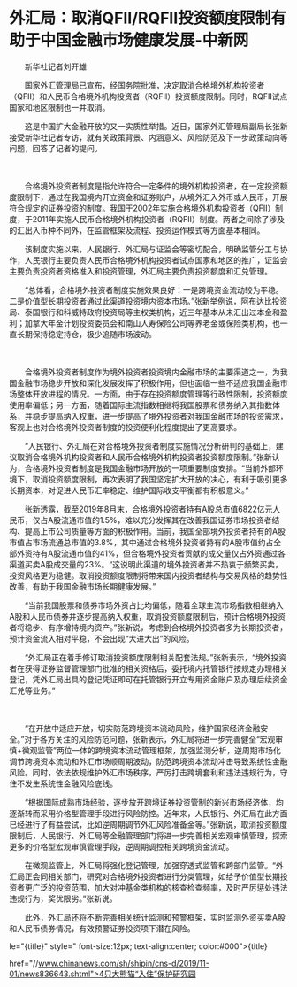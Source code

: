 # 外汇局：取消QFII/RQFII投资额度限制有助于中国金融市场健康发展-中新网

　　新华社记者刘开雄

　　国家外汇管理局已宣布，经国务院批准，决定取消合格境外机构投资者（QFII）和人民币合格境外机构投资者（RQFII）投资额度限制。同时，RQFII试点国家和地区限制也一并取消。

　　这是中国扩大金融开放的又一实质性举措。近日，国家外汇管理局副局长张新接受新华社记者专访，就有关政策背景、内涵意义、风险防范及下一步政策动向等问题，回答了记者的提问。

　　

　　合格境外投资者制度是指允许符合一定条件的境外机构投资者，在一定投资额度限制下，通过在我国境内开立资金和证券账户，从境外汇入外币或人民币，开展符合规定的证券投资的制度。我国于2002年实施合格境外机构投资者（QFII）制度，于2011年实施人民币合格境外机构投资者（RQFII）制度。两者之间除了涉及的汇出入币种不同外，在监管框架及流程、投资运作模式等方面基本相同。

　　该制度实施以来，人民银行、外汇局与证监会等密切配合，明确监管分工与协作，人民银行主要负责人民币合格境外机构投资者试点国家和地区的推广，证监会主要负责投资者资格准入和投资管理，外汇局主要负责投资额度和汇兑管理。

　　“总体看，合格境外投资者制度实施效果良好：一是跨境资金流动较为平稳。二是价值型长期投资者通过此渠道投资境内资本市场。”张新举例说，阿布达比投资局、泰国银行和科威特政府投资局等主权类机构，近三年基本从未汇出过本金和盈利；加拿大年金计划投资委员会和南山人寿保险公司等养老金或保险类机构，也一直长期保持稳定持仓，极少追随市场波动。

　　

　　合格境外投资者制度作为境外投资者投资境内金融市场的主要渠道之一，为我国金融市场稳步开放和深化发展发挥了积极作用，但也面临一些不适应我国金融市场整体开放进程的情况。一方面，由于存在投资额度管理等行政性限制，投资额度使用率偏低；另一方面，随着国际主流指数相继将我国股票和债券纳入其指数体系，并稳步提高纳入权重，进一步提高了境外投资者对我国金融市场的投资需求，客观上也对合格境外投资者制度的投资便利化程度提出了更高要求。

　　“人民银行、外汇局在对合格境外投资者制度实施情况分析研判的基础上，建议取消合格境外机构投资者和人民币合格境外机构投资者投资额度限制。”张新认为，合格境外投资者制度是我国金融市场开放的一项重要制度安排。“当前外部环境下，取消投资额度限制，再次表明了我国坚定扩大开放的决心，有利于吸引更多长期资本，对促进人民币汇率稳定、维护国际收支平衡都有积极意义。”

　　张新透露，截至2019年8月末，合格境外投资者持有A股总市值6822亿元人民币，仅占A股流通市值的1.5%，难以充分发挥其在改善我国证券市场投资者结构、提高上市公司质量等方面的积极作用。当前，我国全部境外投资者持有的A股市值占市场流通总市值的3.8%，其中通过合格境外投资者持有的A股市值约占全部外资持有A股流通市值的41%，但合格境外投资者贡献的成交量仅占外资通过各渠道买卖A股成交量的23%。“这说明此渠道的境外投资者并不热衷于频繁买卖，投资风格更为稳健。取消投资额度限制将带来国内投资者结构与交易风格的趋势性改善，有助于我国金融市场长期健康发展。”

　　“当前我国股票和债券市场外资占比均偏低，随着全球主流市场指数相继纳入A股和人民币债券并逐步提高纳入权重，取消投资额度限制后，预计合格境外投资者将稳步、有序增持境内资产。”张新说，考虑到合格境外投资者多为长期投资者，预计资金流入相对平稳，不会出现“大进大出”的风险。

　　“外汇局正在着手修订取消投资额度限制相关配套法规。”张新表示，“境外投资者在获得证券监督管理部门批准的相关资格后，委托境内托管银行按规定办理相关登记，凭外汇局出具的登记凭证即可在托管银行开立专用资金账户及办理后续资金汇兑等业务。”

　　

　　“在开放中适应开放，切实防范跨境资本流动风险，维护国家经济金融安全。”对于各方关注的风险防范问题，张新表示，外汇局将进一步完善健全“宏观审慎+微观监管”两位一体的跨境资本流动管理框架，加强监测分析，逆周期市场化调节跨境资本流动和外汇市场顺周期波动，防范跨境资本流动冲击导致系统性金融风险。同时，依法依规维护外汇市场秩序，严厉打击跨境套利和违法违规行为，守住不发生系统性金融风险底线。

　　“根据国际成熟市场经验，逐步放开跨境证券投资管制的新兴市场经济体，均逐渐转而采用价格型管理手段进行风险防控。近年来，人民银行、外汇局在此方面已经进行了有益尝试，比如逆周期调节外汇风险准备金等。”张新说，取消投资额度限制后，人民银行、外汇局等金融管理部门将进一步完善相关宏观审慎管理，探索更多的价格型宏观审慎管理手段，逆周期调控相关跨境资金流动。

　　在微观监管上，外汇局将强化登记管理，加强穿透式监管和跨部门监管。“外汇局正会同相关部门，研究对合格境外投资者进行分类管理，如给予价值型长期投资者更广泛的投资范围，加大对冲基金类机构的核查检查频率，及时严厉惩处违法违规行为，奖优限劣。”张新说。

　　此外，外汇局还将不断完善相关统计监测和预警框架，实时监测外资买卖A股和人民币债券情况，有效预警证券投资项下潜在风险。

le="{title}" style=" font-size:12px; text-align:center; color:#000">{title}

href="//www.chinanews.com/sh/shipin/cns-d/2019/11-01/news836643.shtml">4只大熊猫“入住”保护研究园
